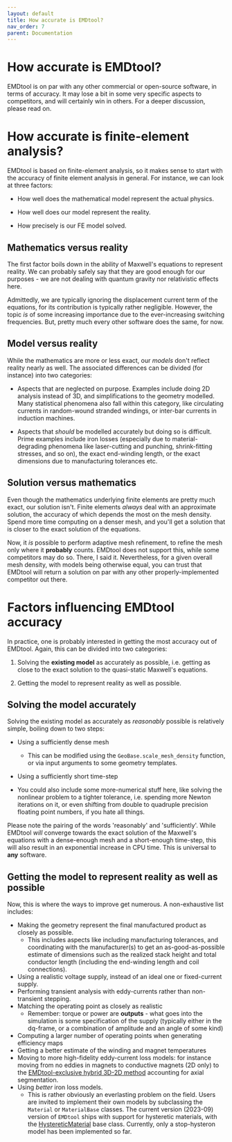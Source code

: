 ```yaml
---
layout: default
title: How accurate is EMDtool?
nav_order: 7
parent: Documentation
---
```


# How accurate is EMDtool?

EMDtool is on par with any other commercial or open-source software, in terms of accuracy. It may lose a bit in some very specific aspects to competitors, 
and will certainly win in others. For a deeper discussion, please read on.

# How accurate is finite-element analysis?

EMDtool is based on finite-element analysis, so it makes sense to start with the accuracy of finite element analysis in general. For instance, we can look at three factors:

* How well does the mathematical model represent the actual physics.

* How well does our model represent the reality.

* How precisely is our FE model solved.

## Mathematics versus reality

The first factor boils down in the ability of Maxwell's equations to represent reality. We can probably safely say that they are good enough for our purposes - we are not dealing with quantum gravity nor
relativistic effects here.

Admittedly, we are typically ignoring the displacement current term of the equations, for its contribution is typically rather negligible. However, the topic _is_ of some increasing importance due to the ever-increasing
switching frequencies. But, pretty much every other software does the same, for now.

## Model versus reality

While the mathematics are more or less exact, our _models_ don't reflect reality nearly as well. The associated differences can be divided (for instance) into two categories:

* Aspects that are neglected on purpose. Examples include doing 2D analysis instead of 3D, and simplifications to the geometry modelled. Many statistical phenomena also fall within this category,
like circulating currents in random-wound stranded windings, or inter-bar currents in induction machines.

* Aspects that _should_ be modelled accurately but doing so is difficult. Prime examples include iron losses (especially due to material-degrading phenomena like laser-cutting and punching, shrink-fitting
stresses, and so on), the exact end-winding length, or the exact dimensions due to manufacturing tolerances etc.

## Solution versus mathematics

Even though the mathematics underlying finite elements are pretty much exact, our solution isn't. Finite elements _always_ deal with an approximate solution, the accuracy of which depends the most on the mesh density.
Spend more time computing on a denser mesh, and you'll get a solution that is closer to the exact solution of the equations.

Now, it _is_ possible to perform adaptive mesh refinement, to refine the mesh only where it **probably** counts. EMDtool does not support this, while some competitors may do so. There, I said it. 
Nevertheless, for a given overall mesh density, with models being otherwise equal, you can trust that EMDtool will return a solution on par with any other properly-implemented competitor out there.

# Factors influencing EMDtool accuracy

In practice, one is probably interested in getting the most accuracy out of EMDtool. Again, this can be divided into two categories:

1. Solving the **existing model** as accurately as possible, i.e. getting as close to the exact solution to the quasi-static Maxwell's equations.

1. Getting the model to represent reality as well as possible.

## Solving the model accurately

Solving the existing model as accurately as _reasonably_ possible is relatively simple, boiling down to two steps:

* Using a sufficiently dense mesh

	* This can be modified using the `GeoBase.scale_mesh_density` function, or via input arguments to some geometry templates.

* Using a sufficiently short time-step

* You could also include some more-numerical stuff here, like solving the nonlinear problem to a tighter tolerance, i.e. spending more Newton iterations on it, or even shifting from double to quadruple precision
floating point numbers, if you hate all things.

Please note the pairing of the words 'reasonably' and 'sufficiently'. While EMDtool _will_ converge towards the exact solution of the Maxwell's equations with a dense-enough mesh and a short-enough time-step, 
this will also result in an exponential increase in CPU time. This is universal to **any** software.

## Getting the model to represent reality as well as possible

Now, this is where the ways to improve get numerous. A non-exhaustive list includes:

* Making the geometry represent the final manufactured product as closely as possible.
	* This includes aspects like including manufacturing tolerances, and coordinating with the manufacturer(s) to get an as-good-as-possible estimate of dimensions such as the realized stack height
	and total conductor length (including the end-winding length and coil connections).
* Using a realistic voltage supply, instead of an ideal one or fixed-current supply.
* Performing transient analysis with eddy-currents rather than non-transient stepping.
* Matching the operating point as closely as realistic
	* Remember: torque or power are **outputs** - what goes into the simulation is some specification of the supply (typically either in the dq-frame, or a combination of amplitude and an angle of some kind)
* Computing a larger number of operating points when generating efficiency maps
* Getting a better estimate of the winding and magnet temperatures
* Moving to more high-fidelity eddy-current loss models: for instance moving from no eddies in magnets to conductive magnets (2D only) to the 
 [EMDtool-exclusive hybrid 3D-2D method](../api/ExtrudedBlockCircuit.html) accounting for axial segmentation.
 * Using _better_ iron loss models.
	* This is rather obviously an everlasting problem on the field. Users are invited to implement their own models by subclassing the `Material` or `MaterialBase` classes. The current version (2023-09) version
	of `EMDtool` ships with support for hysteretic materials, with the [HystereticMaterial](../api/ExtrudedBlockCircuit.html) base class. Currently, only a stop-hysteron model has been implemented so far.



